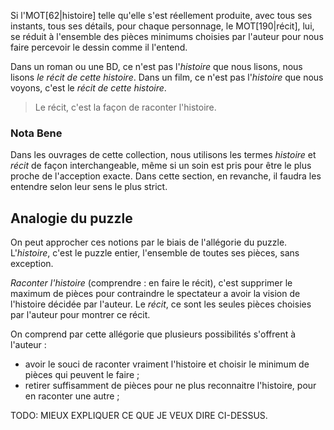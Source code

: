 <!-- Page: #343 Histoire versus récit -->

Si l'MOT[62|histoire] telle qu'elle s'est réellement produite, avec tous ses instants, tous ses détails, pour chaque personnage, le MOT[190|récit], lui, se réduit à l'ensemble des pièces minimums choisies par l'auteur pour nous faire percevoir le dessin comme il l'entend.

Dans un roman ou une BD, ce n'est pas l'*histoire* que nous lisons, nous lisons *le récit de cette histoire*. Dans un film, ce n'est pas l'*histoire* que nous voyons, c'est le *récit de cette histoire*. 

> Le récit, c'est la façon de raconter l'histoire.


### Nota Bene

Dans les ouvrages de cette collection, nous utilisons les termes *histoire* et *récit* de façon interchangeable, même si un soin est pris pour être le plus proche de l'acception exacte. Dans cette section, en revanche, il faudra les entendre selon leur sens le plus strict.

## Analogie du puzzle

On peut approcher ces notions par le biais de l'allégorie du puzzle. L'*histoire*, c'est le puzzle entier, l'ensemble de toutes ses pièces, sans exception.

*Raconter l'histoire* (comprendre : en faire le récit), c'est supprimer le maximum de pièces pour contraindre le spectateur a avoir la vision de l'histoire décidée par l'auteur. Le *récit*, ce sont les seules pièces choisies par l'auteur pour montrer ce récit.

On comprend par cette allégorie que plusieurs possibilités s'offrent à l'auteur&nbsp;:

* avoir le souci de raconter vraiment l'histoire et choisir le minimum de pièces qui peuvent le faire&nbsp;;
* retirer suffisamment de pièces pour ne plus reconnaitre l'histoire, pour en raconter une autre&nbsp;;

<adminonly>
  TODO: MIEUX EXPLIQUER CE QUE JE VEUX DIRE CI-DESSUS.
</adminonly>

